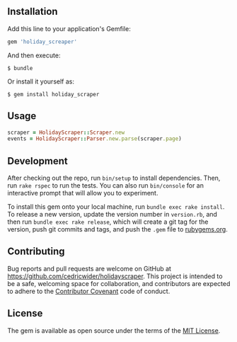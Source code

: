 ## Installation

Add this line to your application's Gemfile:

```ruby
gem 'holiday_screaper'
```

And then execute:

    $ bundle

Or install it yourself as:

    $ gem install holiday_scraper

## Usage

```ruby
scraper = HolidayScraper::Scraper.new
events = HolidayScraper::Parser.new.parse(scraper.page)
```

## Development

After checking out the repo, run `bin/setup` to install dependencies. Then, run `rake rspec` to run the tests. You can also run `bin/console` for an interactive prompt that will allow you to experiment.

To install this gem onto your local machine, run `bundle exec rake install`. To release a new version, update the version number in `version.rb`, and then run `bundle exec rake release`, which will create a git tag for the version, push git commits and tags, and push the `.gem` file to [rubygems.org](https://rubygems.org).

## Contributing

Bug reports and pull requests are welcome on GitHub at https://github.com/cedricwider/holidayscraper. This project is intended to be a safe, welcoming space for collaboration, and contributors are expected to adhere to the [Contributor Covenant](contributor-covenant.org) code of conduct.


## License

The gem is available as open source under the terms of the [MIT License](http://opensource.org/licenses/MIT).

